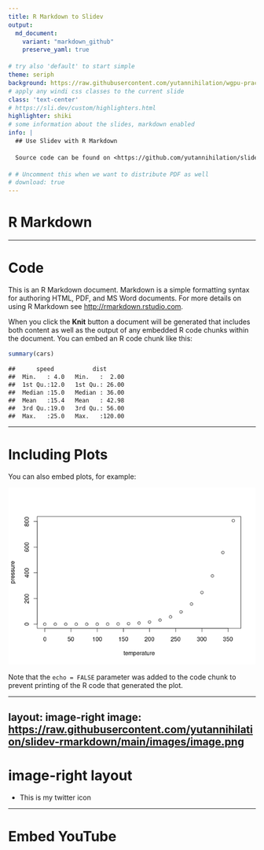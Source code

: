```yaml
---
title: R Markdown to Slidev
output:
  md_document:
    variant: "markdown_github"
    preserve_yaml: true

# try also 'default' to start simple
theme: seriph
background: https://raw.githubusercontent.com/yutannihilation/wgpu-practice/4ffc4ff4cba80ac4bfefbba5972985f51c5254a3/sphere/out.gif
# apply any windi css classes to the current slide
class: 'text-center'
# https://sli.dev/custom/highlighters.html
highlighter: shiki
# some information about the slides, markdown enabled
info: |
  ## Use Slidev with R Markdown
  
  Source code can be found on <https://github.com/yutannihilation/slidev-rmarkdown>.

# # Uncomment this when we want to distribute PDF as well
# download: true
---
```


# R Markdown

------------------------------------------------------------------------

# Code

This is an R Markdown document. Markdown is a simple formatting syntax
for authoring HTML, PDF, and MS Word documents. For more details on
using R Markdown see <http://rmarkdown.rstudio.com>.

When you click the **Knit** button a document will be generated that
includes both content as well as the output of any embedded R code
chunks within the document. You can embed an R code chunk like this:

``` r
summary(cars)
```

    ##      speed           dist       
    ##  Min.   : 4.0   Min.   :  2.00  
    ##  1st Qu.:12.0   1st Qu.: 26.00  
    ##  Median :15.0   Median : 36.00  
    ##  Mean   :15.4   Mean   : 42.98  
    ##  3rd Qu.:19.0   3rd Qu.: 56.00  
    ##  Max.   :25.0   Max.   :120.00

------------------------------------------------------------------------

# Including Plots

You can also embed plots, for example:

![](/slides_files/figure-markdown_github/pressure-1.png)

Note that the `echo = FALSE` parameter was added to the code chunk to
prevent printing of the R code that generated the plot.

<!-- 
  We can specify per-slide options with YAML front-matters.
  This needs to be wrapped with a block of raw attribute.
-->
---
layout: image-right
image: https://raw.githubusercontent.com/yutannihilation/slidev-rmarkdown/main/images/image.png
---

# image-right layout

-   This is my twitter icon

------------------------------------------------------------------------

# Embed YouTube

<Youtube id="OHS_rmkmPpM" width=600 height=400 />
